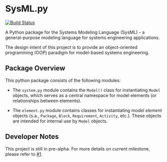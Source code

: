 # SysML.py
[![Build Status](https://travis-ci.com/spacedecentral/SysML.py.svg?branch=dev)](https://travis-ci.com/spacedecentral/SysML.py)

A Python package for the Systems Modeling Language (SysML) - a general-purpose modeling language for systems engineering applications.

The design intent of this project is to provide an object-oriented programming (OOP) paradigm for model-based systems engineering.

## Package Overview

This python package consists of the following modules:

- The `system.py` module contains the `Model()` class for instantiating `Model` objects, which serves as a central namespace for model elements (or relationships between elements).

- The `element.py` module contains classes for instantiating *model element* objects (s.a., `Package`, `Block`, `Requirement`, `Activity`, etc.). These objects are intended for internal use by `Model` objects.

## Developer Notes

This project is still in pre-alpha. For more details on current
milestone, please refer to
[#1](https://github.com/spacedecentral/SysML.py/issues/1).

